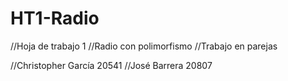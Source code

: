 # HT1-Radio

//Hoja de trabajo 1
//Radio con polimorfismo
//Trabajo en parejas

//Christopher García 20541
//José Barrera 20807

